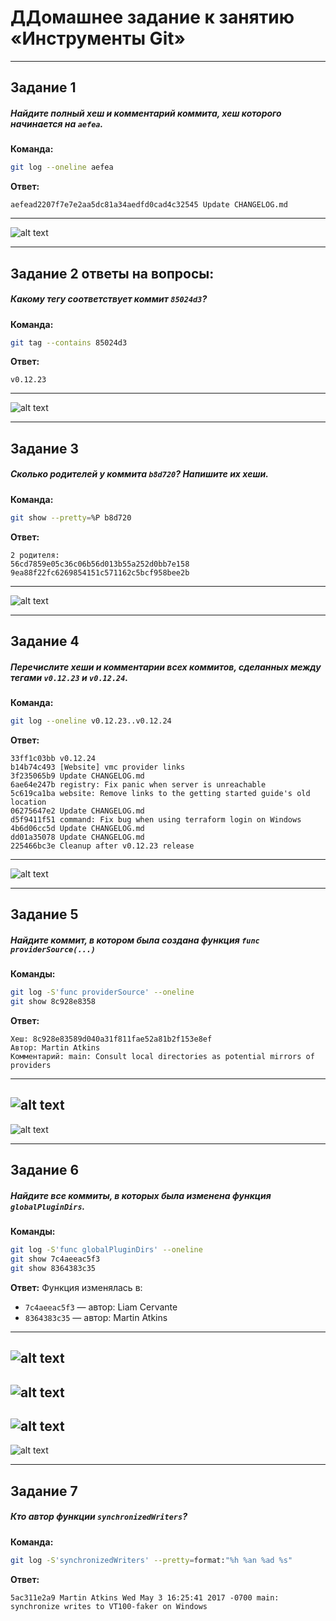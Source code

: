 # ДДомашнее задание к занятию «Инструменты Git»

---

## Задание 1

##### Найдите полный хеш и комментарий коммита, хеш которого начинается на `aefea`.

**Команда:**
```bash
git log --oneline aefea
```

**Ответ:**
```
aefead2207f7e7e2aa5dc81a34aedfd0cad4c32545 Update CHANGELOG.md
```

----------------------
![alt text](img/1.png)

---

## Задание 2 ответы на вопросы:

##### Какому тегу соответствует коммит `85024d3`?

**Команда:**
```bash
git tag --contains 85024d3
```

**Ответ:**
```
v0.12.23
```

----------------------
![alt text](img/2.png)

---

## Задание 3

##### Сколько родителей у коммита `b8d720`? Напишите их хеши.

**Команда:**
```bash
git show --pretty=%P b8d720
```

**Ответ:**
```
2 родителя:
56cd7859e05c36c06b56d013b55a252d0bb7e158  
9ea88f22fc6269854151c571162c5bcf958bee2b
```

----------------------
![alt text](img/2.png)

---

## Задание 4

##### Перечислите хеши и комментарии всех коммитов, сделанных между тегами `v0.12.23` и `v0.12.24`.

**Команда:**
```bash
git log --oneline v0.12.23..v0.12.24
```

**Ответ:**
```
33ff1c03bb v0.12.24
b14b74c493 [Website] vmc provider links
3f235065b9 Update CHANGELOG.md
6ae64e247b registry: Fix panic when server is unreachable
5c619ca1ba website: Remove links to the getting started guide's old location
06275647e2 Update CHANGELOG.md
d5f9411f51 command: Fix bug when using terraform login on Windows
4b6d06cc5d Update CHANGELOG.md
dd01a35078 Update CHANGELOG.md
225466bc3e Cleanup after v0.12.23 release
```

----------------------
![alt text](img/2.png)

---

## Задание 5

##### Найдите коммит, в котором была создана функция `func providerSource(...)`

**Команды:**
```bash
git log -S'func providerSource' --oneline
git show 8c928e8358
```

**Ответ:**
```
Хеш: 8c928e83589d040a31f811fae52a81b2f153e8ef  
Автор: Martin Atkins  
Комментарий: main: Consult local directories as potential mirrors of providers
```

----------------------
![alt text](img/4.png)
----------------------
![alt text](img/5.png)

---

## Задание 6

##### Найдите все коммиты, в которых была изменена функция `globalPluginDirs`.

**Команды:**
```bash
git log -S'func globalPluginDirs' --oneline
git show 7c4aeeac5f3
git show 8364383c35
```

**Ответ:**
Функция изменялась в:
- `7c4aeeac5f3` — автор: Liam Cervante  
- `8364383c35` — автор: Martin Atkins

----------------------
![alt text](img/6.png)
----------------------
![alt text](img/6-1.png)
----------------------
![alt text](img/7.png)
----------------------
![alt text](img/7-1.png)

---

## Задание 7

##### Кто автор функции `synchronizedWriters`?

**Команда:**
```bash
git log -S'synchronizedWriters' --pretty=format:"%h %an %ad %s"
```

**Ответ:**
```
5ac311e2a9 Martin Atkins Wed May 3 16:25:41 2017 -0700 main: synchronize writes to VT100-faker on Windows
```
